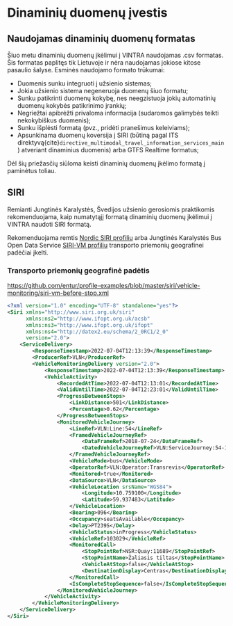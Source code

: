# Dinaminių duomenų įvestis

## Naudojamas dinaminių duomenų formatas

Šiuo metu dinaminių duomenų įkėlimui į VINTRA naudojamas .csv formatas.
Šis formatas paplitęs tik Lietuvoje ir nėra naudojamas jokiose kitose pasaulio šalyse. Esminės naudojamo formato
trūkumai:

- Duomenis sunku integruoti į užsienio sistemas;
- Jokia užsienio sistema negeneruoja duomenų šiuo formatu;
- Sunku patikrinti duomenų kokybę, nes neegzistuoja jokių automatinių duomenų kokybės patikrinimo įrankių;
- Negriežtai apibrėžti privaloma informacija (sudaromos galimybės teikti nekokybiškus duomenis);
- Sunku išplėsti formatą (pvz., pridėti pranešimus keleiviams);
- Apsunkinama duomenų koversija į SIRI (būtiną pagal ITS
  direktyvą{cite}`directive_multimodal_travel_information_services_main`) atveriant dinaminius duomenis) arba GTFS
  Realtime formatus;

Dėl šių priežasčių siūloma keisti dinaminių duomenų įkėlimo formatą į paminėtus toliau.

## SIRI

Remianti Jungtinės Karalystės, Švedijos užsienio gerosiomis praktikomis rekomenduojama, kaip numatytąjį formatą
dinaminių duomenų įkėlimui į VINTRA naudoti SIRI formatą.

Rekomenduojama
remtis [Nordic SIRI profiliu](https://enturas.atlassian.net/wiki/spaces/PUBLIC/pages/637370420/Nordic+SIRI+Profile) arba
Jungtinės Karalystės Bus Open Data
Service [SIRI-VM profiliu](https://www.gov.uk/government/publications/technical-guidance-publishing-location-data-using-the-bus-open-data-service-siri-vm)
transporto priemonių geografinei padėčiai įkelti.

### Transporto priemonių geografinė padėtis

https://github.com/entur/profile-examples/blob/master/siri/vehicle-monitoring/siri-vm-before-stop.xml

```xml
<?xml version="1.0" encoding="UTF-8" standalone="yes"?>
<Siri xmlns="http://www.siri.org.uk/siri"
      xmlns:ns2="http://www.ifopt.org.uk/acsb"
      xmlns:ns3="http://www.ifopt.org.uk/ifopt"
      xmlns:ns4="http://datex2.eu/schema/2_0RC1/2_0"
      version="2.0">
    <ServiceDelivery>
        <ResponseTimestamp>2022-07-04T12:13:39</ResponseTimestamp>
        <ProducerRef>VLN</ProducerRef>
        <VehicleMonitoringDelivery version="2.0">
            <ResponseTimestamp>2022-07-04T12:13:39</ResponseTimestamp>
            <VehicleActivity>
                <RecordedAtTime>2022-07-04T12:13:01</RecordedAtTime>
                <ValidUntilTime>2022-07-04T12:23:01</ValidUntilTime>
                <ProgressBetweenStops>
                    <LinkDistance>501</LinkDistance>
                    <Percentage>0.62</Percentage>
                </ProgressBetweenStops>
                <MonitoredVehicleJourney>
                    <LineRef>VLN:Line:54</LineRef>
                    <FramedVehicleJourneyRef>
                        <DataFrameRef>2018-07-24</DataFrameRef>
                        <DatedVehicleJourneyRef>VLN:ServiceJourney:54-1605</DatedVehicleJourneyRef>
                    </FramedVehicleJourneyRef>
                    <VehicleMode>bus</VehicleMode>
                    <OperatorRef>VLN:Operator:Transrevis</OperatorRef>
                    <Monitored>true</Monitored>
                    <DataSource>VLN</DataSource>
                    <VehicleLocation srsName="WGS84">
                        <Longitude>10.759100</Longitude>
                        <Latitude>59.937483</Latitude>
                    </VehicleLocation>
                    <Bearing>096</Bearing>
                    <Occupancy>seatsAvailable</Occupancy>
                    <Delay>PT239S</Delay>
                    <VehicleStatus>inProgress</VehicleStatus>
                    <VehicleRef>103029</VehicleRef>
                    <MonitoredCall>
                        <StopPointRef>NSR:Quay:11689</StopPointRef>
                        <StopPointName>Žaliasis tiltas</StopPointName>
                        <VehicleAtStop>false</VehicleAtStop>
                        <DestinationDisplay>Centras</DestinationDisplay>
                    </MonitoredCall>
                    <IsCompleteStopSequence>false</IsCompleteStopSequence>
                </MonitoredVehicleJourney>
            </VehicleActivity>
        </VehicleMonitoringDelivery>
    </ServiceDelivery>
</Siri>
```